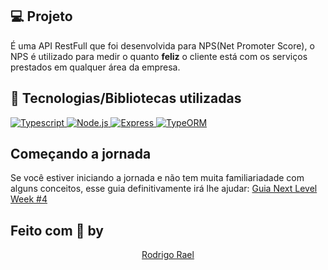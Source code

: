 ## 💻 Projeto

É uma API RestFull que foi desenvolvida para NPS(Net Promoter Score), o NPS é utilizado para medir o quanto **feliz** o cliente está com os serviços prestados em 
qualquer área da empresa.

## 🚀 Tecnologias/Bibliotecas utilizadas

<div align="start">
    <a href="https://www.typescriptlang.org/" target="_blank"> <img src="https://img.shields.io/badge/-Typescript-blue?style=for-the-badge" alt="Typescript"> </a>
    <a href="https://nodejs.org/en/" target="_blank"> <img src="https://img.shields.io/badge/-Node.js-green?style=for-the-badge" alt="Node.js"> </a>
    <a href="https://expressjs.com/pt-br/" target="_blank"> <img src="https://img.shields.io/badge/-Express-white?style=for-the-badge" alt="Express"> </a>
    <a href="https://typeorm.io/#/" target="_blank"> <img src="https://img.shields.io/badge/-typeORM-orange?style=for-the-badge" alt="TypeORM"> </a>
</div>

 ## Começando a jornada

Se você estiver iniciando a jornada e não tem muita familiariadade com alguns conceitos, 
esse guia definitivamente irá lhe ajudar: [Guia Next Level Week #4](https://www.notion.so/Next-Level-Week-4-Node-js-67981103adbb4f229187c802bcd0d787)

## Feito com 💜 by

<div align="center">
    <p>    
        <a href="https://www.linkedin.com/in/rodrigo-rael-a7a4b51a9/" target="_blank">Rodrigo Rael</a>
    </p>
</div>
